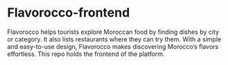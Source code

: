 # Flavorocco-frontend
Flavorocco helps tourists explore Moroccan food by finding dishes by city or category. It also lists restaurants where they can try them. With a simple and easy-to-use design, Flavorocco makes discovering Morocco’s flavors effortless. This repo holds the frontend of the platform.
